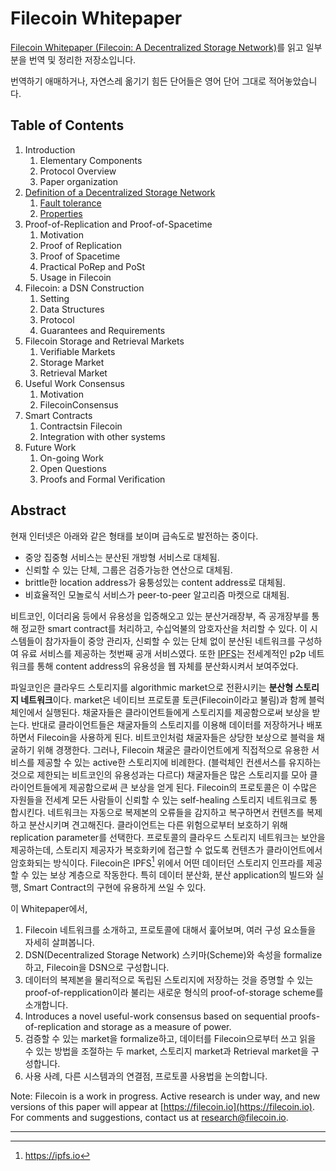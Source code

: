 # Filecoin Whitepaper

[Filecoin Whitepaper (Filecoin: A Decentralized Storage Network)](https://filecoin.io/filecoin.pdf)를 읽고 일부분을 번역 및 정리한 저장소입니다.

번역하기 애매하거나, 자연스레 옮기기 힘든 단어들은 영어 단어 그대로 적어놓았습니다.

## Table of Contents

1. Introduction
    1. Elementary Components
    2. Protocol Overview
    3. Paper organization
2. [Definition of a Decentralized Storage Network](./2.%20definition%20of%20a%20decentralized%20storage%20network/README.md#2-definintion-of-a-decentralized-storage-network)
    1. [Fault tolerance](./2.%20definition%20of%20a%20decentralized%20storage%20network/README.md#21-fault-tolerance)
    2. [Properties](./2.%20definition%20of%20a%20decentralized%20storage%20network/README.md#22-properties)
3. Proof-of-Replication and Proof-of-Spacetime
    1. Motivation
    2. Proof of Replication
    3. Proof of Spacetime
    4. Practical PoRep and PoSt
    5. Usage in Filecoin
4. Filecoin: a DSN Construction
    1. Setting 
    2. Data Structures
    3. Protocol
    4. Guarantees and Requirements
5. Filecoin Storage and Retrieval Markets
    1. Verifiable Markets
    2. Storage Market
    3. Retrieval Market
6. Useful Work Consensus
    1. Motivation
    2. FilecoinConsensus
7. Smart Contracts
    1. Contractsin Filecoin
    2. Integration with other systems
8. Future Work
    1. On-going Work
    2. Open Questions
    3. Proofs and Formal Verification

## Abstract

 현재 인터넷은 아래와 같은 형태를 보이며 급속도로 발전하는 중이다.

* 중앙 집중형 서비스는 분산된 개방형 서비스로 대체됨.
* 신뢰할 수 있는 단체, 그룹은 검증가능한 연산으로 대체됨.
* brittle한 location address가 융퉁성있는 content address로 대체됨.
* 비효율적인 모놀로식 서비스가 peer-to-peer 알고리즘 마켓으로 대체됨.

 비트코인, 이더리움 등에서 유용성을 입증해오고 있는 분산거래장부, 즉 공개장부를 통해 정교한 smart contract를 처리하고, 수십억불의 암호자산을 처리할 수 있다. 이 시스템들이 참가자들이 중앙 관리자, 신뢰할 수 있는 단체 없이 분산된 네트워크를 구성하여 유료 서비스를 제공하는  첫번째 공개 서비스였다. 또한 [IPFS](https://ipfs.io)는 전세계적인 p2p 네트워크를 통해 content address의 유용성을 웹 자체를 분산화시켜서 보여주었다.

 파일코인은 클라우드 스토리지를 algorithmic market으로 전환시키는 **분산형 스토리지 네트워크**이다. market은 네이티브 프로토콜 토큰(Filecoin이라고 불림)과 함께 블럭체인에서 실행된다. 채굴자들은 클라이언트들에게 스토리지를 제공함으로써 보상을 받는다. 반대로 클라이언트들은 채굴자들의 스토리지를 이용해 데이터를 저장하거나 배포하면서 Filecoin을 사용하게 된다. 비트코인처럼 채굴자들은 상당한 보상으로 블럭을 채굴하기 위해 경쟁한다. 그러나, Filecoin 채굴은 클라이언트에게 직접적으로 유용한 서비스를 제공할 수 있는 active한 스토리지에 비례한다. (블럭체인 컨센서스를 유지하는 것으로 제한되는 비트코인의 유용성과는 다르다) 채굴자들은 많은 스토리지를 모아 클라이언트들에게 제공함으로써 큰 보상을 얻게 된다. Filecoin의 프로토콜은 이 수많은 자원들을 전세계 모든 사람들이 신뢰할 수 있는 self-healing 스토리지 네트워크로 통합시킨다. 네트워크는 자동으로 복제본의 오류들을 감지하고 복구하면서 컨텐츠를 복제하고 분산시키며 견고해진다. 클라이언트는 다른 위험으로부터 보호하기 위해 replication parameter를 선택한다. 프로토콜의 클라우드 스토리지 네트워크는 보안을 제공하는데, 스토리지 제공자가 복호화키에 접근할 수 없도록 컨텐츠가 클라이언트에서 암호화되는 방식이다. Filecoin은 IPFS[^1] 위에서 어떤 데이터던 스토리지 인프라를 제공할 수 있는 보상 계층으로 작동한다. 특히 데이터 분산화, 분산 application의 빌드와 실행, Smart Contract의 구현에 유용하게 쓰일 수 있다.

 이 Whitepaper에서,

1. Filecoin 네트워크를 소개하고, 프로토콜에 대해서 훑어보며, 여러 구성 요소들을 자세히 살펴봅니다.
2. DSN(Decentralized Storage Network) 스키마(Scheme)와 속성을 formalize하고, Filecoin을 DSN으로 구성합니다.
3. 데이터의 복제본을 물리적으로 독립된 스토리지에 저장하는 것을 증명할 수 있는 proof-of-repplication이라 불리는 새로운 형식의 proof-of-storage scheme를 소개합니다.
4. Introduces a novel useful-work consensus based on sequential proofs-of-replication and storage as a measure of power.
5. 검증할 수 있는 market을 formalize하고, 데이터를 Filecoin으로부터 쓰고 읽을 수 있는 방법을 조절하는 두 market, 스토리지 market과 Retrieval market을 구성합니다.
6. 사용 사례, 다른 시스템과의 연결점, 프로토콜 사용법을 논의합니다. 

Note: Filecoin is a work in progress. Active research is under way, and new versions of this paper will appear at [https://filecoin.io](https://filecoin.io). For comments and suggestions, contact us at <research@filecoin.io>.

---

[^1]: <https://ipfs.io>